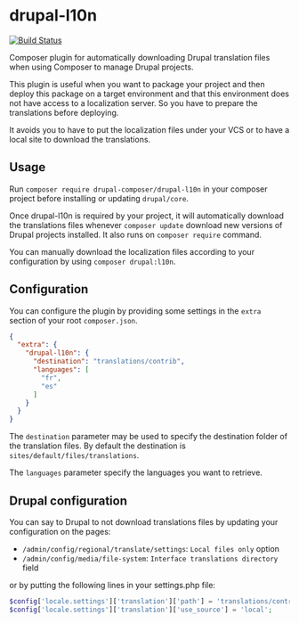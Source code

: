 # drupal-l10n

[![Build Status](https://travis-ci.com/drupal-composer/drupal-l10n.svg?branch=2.0.x)](https://travis-ci.com/drupal-composer/drupal-l10n)

Composer plugin for automatically downloading Drupal translation files when
using Composer to manage Drupal projects.

This plugin is useful when you want to package your project and then deploy this
package on a target environment and that this environment does not have access
to a localization server. So you have to prepare the translations before
deploying.

It avoids you to have to put the localization files under your VCS or to have a
local site to download the translations.

## Usage

Run `composer require drupal-composer/drupal-l10n` in your composer project
before installing or updating `drupal/core`.

Once drupal-l10n is required by your project, it will automatically download the
translations files whenever `composer update` download new versions of Drupal
projects installed. It also runs on `composer require` command.

You can manually download the localization files according to your configuration
by using `composer drupal:l10n`.

## Configuration

You can configure the plugin by providing some settings in the `extra` section
of your root `composer.json`.

```json
{
  "extra": {
    "drupal-l10n": {
      "destination": "translations/contrib",
      "languages": [
        "fr",
        "es"
      ]
    }
  }
}
```

The `destination` parameter may be used to specify the destination folder of the
translation files. By default the destination is
`sites/default/files/translations`.

The `languages` parameter specify the languages you want to retrieve.

## Drupal configuration

You can say to Drupal to not download translations files by updating your
configuration on the pages:
* `/admin/config/regional/translate/settings`: `Local files only` option
* `/admin/config/media/file-system`: `Interface translations directory` field

or by putting the following lines in your settings.php file:

```php
$config['locale.settings']['translation']['path'] = 'translations/contrib';
$config['locale.settings']['translation']['use_source'] = 'local';
```
